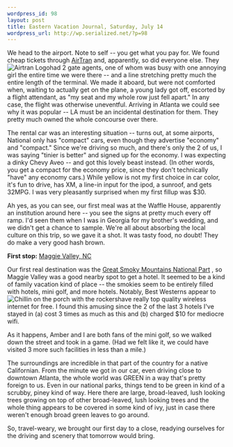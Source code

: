 ```yaml
--- 
wordpress_id: 98
layout: post
title: Eastern Vacation Journal, Saturday, July 14
wordpress_url: http://wp.serialized.net/?p=98
---
```

<p>We head to the airport. Note to self -- you get what you pay for. We found cheap tickets through <a href="http://airtran.com/">AirTran</a> and, apparently, so did everyone else. <img src="http://serialized.net/images/2.jpg" alt="Airtran Logo" class="left" style="float:left" /> They had 2 gate agents, one of whom was busy with one annoying girl the entire time we were there -- and a line stretching pretty much the entire length of the terminal. We made it aboard, but were not comforted when, waiting to actually get on the plane, a young lady got off, escorted by a flight attendant, as "my seat and my whole row just fell apart." In any case, the flight was otherwise uneventful.  Arriving in Atlanta we could see why it was popular -- LA must be an incidental destination for them. They pretty much owned the whole concourse over there.</p>

<p>The rental car was an interesting situation -- turns out, at some airports, National only has "compact" cars, even though they advertise "economy" and "compact." <img src="http://serialized.net/images/3.jpg" alt="" class="right" style="float:right" /> Since we're driving so much, and there's only the 2 of us, I was saying "tinier is better" and signed up for the economy. I was expecting a dinky Chevy Aveo -- and got this lovely beast instead. (In other words, you get a compact for the economy price, since they don't technically "have" any economy cars.) While yellow is not my first choice in car color, it's fun to drive, has <span class="caps">XM, </span>a line-in input for the ipod, a sunroof, and gets 32MPG. I was very pleasantly surprised when my first fillup was $30.</p>

<p>Ah yes, as you can see, our first meal was at the Waffle House, apparently an institution around here -- you see the signs at pretty much every off ramp. I'd seen them when I was in Georgia for my brother's wedding, and we didn't get a chance to sample. We're all about absorbing the local culture on this trip, so we gave it a shot. It was tasty food, no doubt! They do make a very good hash brown.</p>

<p><strong>First stop:</strong> <a href="http://maps.google.com/maps?f=q&hl=en&geocode=&q=maggie+valley%2C+nc&ie=UTF8&ll=35.659528%2C-83.373871&spn=0.614796%2C1.218109&z=10&iwloc=addr&om=1">Maggie Valley, NC</a></p>

<p>Our first real destination was the <a href="http://www.nps.gov/grsm/">Great Smoky Mountains National Part</a> , so Maggie Valley was a good nearby spot to get a hotel. It seemed to be a kind of family vacation kind of place -- the smokies seem to be entirely filled with hotels, mini golf, and more hotels. <img src="http://serialized.net/images/4.jpg" alt="Chillin on the porch with the rockers" class="left" style="float:left" /> Notably, Best Westerns appear to have really top quality wireless internet for free. I found this amusing since the 2 of the last 3 hotels I've stayed in (a) cost 3 times as much as this and (b) charged $10 for mediocre wifi. </p>

<p>As it happens, Amber and I are both fans of the mini golf, so we walked down the street and took in a game. (Had we felt like it, we could have visited 3 more such facilities in less than a mile.) </p>

<p>The surroundings are incredible in that part of the country for a native Californian. From the minute we got in our car, even driving close to downtown Atlanta, the whole world was <span class="caps">GREEN </span>in a way that's pretty foreign to us. Even in our national parks, things tend to be green in kind of a scrubby, piney kind of way. Here there are large, broad-leaved, lush looking trees growing on top of other broad-leaved, lush looking trees and the whole thing appears to be covered in some kind of ivy, just in case there weren't enough broad green leaves to go around.</p>

<p>So, travel-weary, we brought our first day to a close, readying ourselves for the driving and scenery that tomorrow would bring.</p>
